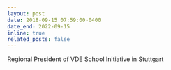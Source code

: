 ```yaml
---
layout: post
date: 2018-09-15 07:59:00-0400
date_end: 2022-09-15
inline: true
related_posts: false
---
```


Regional President of VDE School Initiative in Stuttgart
